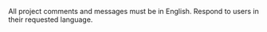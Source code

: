 

All project comments and messages must be in English. Respond to users in their requested language.
